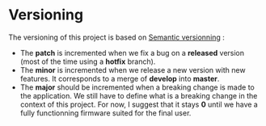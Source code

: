 # Versioning
The versioning of this project is based on [Semantic versionning](https://semver.org/) :

 - The **patch** is incremented when we fix a bug on a **released** version (most of the time using a **hotfix** branch).
 - The **minor** is incremented when we release a new version with new features. It corresponds to a merge of **develop** into **master**.
 - The **major** should be incremented when a breaking change is made to the application. We still have to define what is a breaking change in the context of this project. For now, I suggest that it stays **0** until we have a fully functionning firmware suited for the final user.
